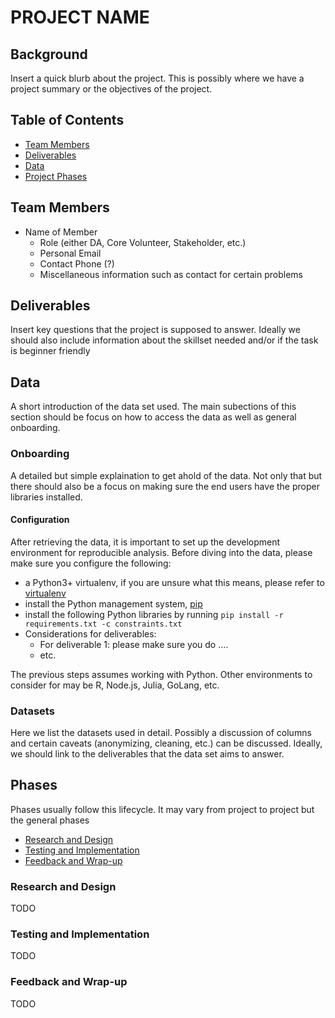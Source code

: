 # PROJECT NAME

## Background
Insert a quick blurb about the project. This is possibly where we have a project summary or the objectives
of the project.

## Table of Contents
- [Team Members](#team-members)
- [Deliverables](#deliverables)
- [Data](#data)
- [Project Phases](#phases)

## Team Members
- Name of Member
  - Role (either DA, Core Volunteer, Stakeholder, etc.)
  - Personal Email
  - Contact Phone (?)
  - Miscellaneous information such as contact for certain problems

## Deliverables
Insert key questions that the project is supposed to answer. Ideally we should also include information about the skillset needed and/or if the task is beginner friendly

## Data
A short introduction of the data set used. The main subections of this section should be focus on how to access the data as well as general onboarding.

### Onboarding
A detailed but simple explaination to get ahold of the data. Not only that but there should also be a focus on making sure the end users have the proper libraries installed.

#### Configuration
After retrieving the data, it is important to set up the development environment for reproducible analysis. Before diving into the data, please make sure you configure the following:
- a Python3+ virtualenv, if you are unsure what this means, please refer to [virtualenv](virtualenv-pip-lib.com)
- install the Python management system, [pip](https://packaging.python.org/tutorials/installing-packages/)
- install the following Python libraries by running `pip install -r requirements.txt -c constraints.txt`
- Considerations for deliverables:
  - For deliverable 1: please make sure you do ....
  - etc.

The previous steps assumes working with Python. Other environments to consider for may be R, Node.js, Julia, GoLang, etc.

### Datasets
Here we list the datasets used in detail. Possibly a discussion of columns and certain caveats (anonymizing, cleaning, etc.) can be discussed. Ideally, we should link to the deliverables that the data set aims to answer.

## Phases
Phases usually follow this lifecycle. It may vary from project to project but the general phases
- [Research and Design](#research-and-design)
- [Testing and Implementation](#testing-and-implementation)
- [Feedback and Wrap-up](#feedback-and-wrap-up)

### Research and Design
TODO

### Testing and Implementation
TODO

### Feedback and Wrap-up
TODO
